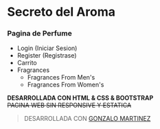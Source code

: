 # Secreto del Aroma

### Pagina de Perfume

- Login (Iniciar Sesion)
- Register (Registrase)
- Carrito
- Fragrances
  - Fragrances From Men's
  - Fragrances From Women's

**DESARROLLADA CON HTML & CSS & BOOTSTRAP** <br>
~~PAGINA WEB SIN RESPONSIVE Y ESTATICA~~

> DESARROLLADA CON [GONZALO MARTINEZ ](https://github.com/GonzaloMartinezz "GONZALO MARTINEZ ")
